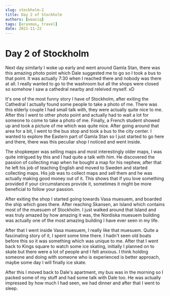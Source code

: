 ```yaml
---
slug: stockholm-2
title: Day 2 of Stockholm
authors: [waasiq]
tags: [erasmus, travel]
date: 2021-11-22
---
```


# Day 2 of Stockholm

<p style = {{textAlign:"justify"}}>
Next day similarly I woke up early and went around Gamla Stan, there was this amazing photo point which Dale suggested me to go so I took a bus to that point. It was actually 7:30 when I reached there and nobody was there at all. I really wanted to go to the washroom but all the shops were closed so somehow I saw a cathedral nearby and releived myself. xD 

It's one of the most funny story I have of Stockholm, after exiting the Cathedral I actually found some people to take a photo of me. There was this elderly couple I had small talk with, they were actually quite nice to me. After this I went to other photo point and actually had to wait a lot for someone to come to take a photo of me. Finally, a French student showed up and took a picture of me which was quite nice. After going around that area for a bit, I went to the bus stop and took a bus to the city center. I wanted to explore the Eastern part of Gamla Stan so I just started to go here and there, there was this peculiar shop I noticed and went inside.

The shopkeeper was selling maps and most interestingly older maps, I was quite intrigued by this and I had quite a talk with him. He discovered the passion of collecting map when he bought a map for his nephew, after that he left his job of teaching English and moved to Sweden and started collecting maps. His job was to collect maps and sell them and he was actually making good money out of it. This shows that if you love something provided if your circumstances provide it, sometimes it might be more beneficial to follow your passion. 

After exiting the shop I started going towards Vasa muesuem, and boarded the ship which goes there. After reaching Skansen, an Island which contains most of the muesuem of Stockholm. I just walked around that Island and was truly amazed by how amazing it was, the Nordiska muesuem building was actually one of the most amazing building I have ever seen in my life. 

After that I went inside Vasa muesuem, I really like that muesuem. Quite a fascinating story of it, I spent some time there. I hadn't seen old boats before this so it was something which was unique to me. After that I went back to Kings square to watch some ice skating, initially I planned on to skate but there were a lot of people and I felt anxious. I think holding someone and doing with someone who is experienced is better approach, maybe some day I will finally ice skate. 

After this I moved back to Dale's apartment, my bus was in the morning so I packed some of my stuff and had some talk with Dale too. He was actually impressed by how much I had seen, we had dinner and after that I went to sleep.
</p>